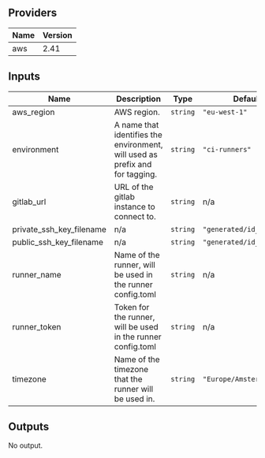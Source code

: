 ## Providers

| Name | Version |
|------|---------|
| aws | 2.41 |

## Inputs

| Name | Description | Type | Default | Required |
|------|-------------|------|---------|:-----:|
| aws\_region | AWS region. | `string` | `"eu-west-1"` | no |
| environment | A name that identifies the environment, will used as prefix and for tagging. | `string` | `"ci-runners"` | no |
| gitlab\_url | URL of the gitlab instance to connect to. | `string` | n/a | yes |
| private\_ssh\_key\_filename | n/a | `string` | `"generated/id_rsa"` | no |
| public\_ssh\_key\_filename | n/a | `string` | `"generated/id_rsa.pub"` | no |
| runner\_name | Name of the runner, will be used in the runner config.toml | `string` | n/a | yes |
| runner\_token | Token for the runner, will be used in the runner config.toml | `string` | n/a | yes |
| timezone | Name of the timezone that the runner will be used in. | `string` | `"Europe/Amsterdam"` | no |

## Outputs

No output.

